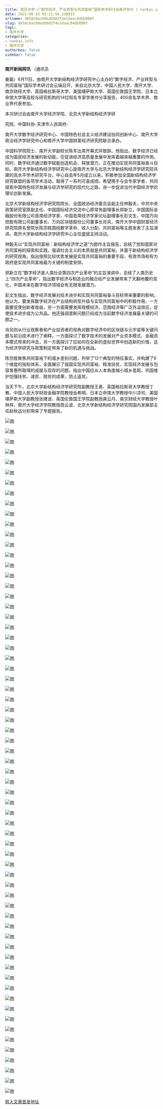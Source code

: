 ```yaml
---
title: 南开大学->“数字经济、产业转型与共同富裕”国际学术研讨会南开举办 | nankai.info
date: 2022-06-15 01:21:56.230923
urlname: d658c8ac09edb883f4e1daac84db090f
slug: d658c8ac09edb883f4e1daac84db090f
tags: 
- 南开大学
categories:
- nankai.info
- 南开大学
authorbox: false
sidebar: false
---
```

**南开新闻网讯** （通讯员

姜磊）6月11日，由南开大学新结构经济学研究中心主办的“数字经济、产业转型与共同富裕”国际学术研讨会云端召开，来自北京大学、中国人民大学、南开大学、南京财经大学、英国格拉斯哥大学、美国堪萨斯大学、英国伦敦国王学院、日本立命馆大学等高校与研究机构的14位知名专家学者作分享报告，400余名学术界、商业界代表参加。

本次研讨会由南开大学经济学院、北京大学新结构经济学研
<!--more-->
究院、中国科协-天津市人民政府-

南开大学数字经济研究中心、中国特色社会主义经济建设协同创新中心、南开大学政治经济学研究中心和南开大学中国财富经济研究院联合承办。

中国科学院院士、南开大学副校长陈军出席开幕式并致辞。他指出，数字经济已经成为国民经济发展的新动能，在促进经济高质量发展中发挥着越来越重要的作用。同时，数字经济通过数字赋能创造机会、释放潜力，正在推动实现共同富裕奋斗目标。南开大学新结构经济学研究中心是南开大学与北京大学新结构经济学研究院共建的高水平学术研究平台，中心自去年5月成立以来，积极参加全国新结构经济学研究联盟的各项学术活动，取得了一系列可喜成绩。希望携手与会专家学者，共同探索中国特色经济发展与经济学研究的现代化之路，进一步促进当代中国经济学的理论创新发展。

北京大学新结构经济学研究院院长、全国政协经济委员会副主任林毅夫，中共中央政策研究室原副主任、中国国际经济交流中心原常务副理事长郑新立，中国国际金融股份有限公司首席经济学家、中国首席经济学家论坛副理事长彭文生，中国万向控股有限公司副董事长、万向区块链股份公司董事长肖风，南开大学中国财富经济研究院原名誉院长陈宗胜围绕数字革命、收入分配、共同富裕等主题发表了主旨演讲。南开大学新结构经济学研究中心主任盛斌主持活动。

林毅夫以“实现共同富裕：新结构经济学之道”为题作主旨报告，总结了党和国家对共同富裕的探索和实践，强调社会主义的本质就是共同富裕，并基于新结构经济学的研究视角，指出按照比较优势发展是实现共同富裕的重要手段，有效市场和有为政府是实现共同富裕最为关键的制度安排。

郑新立在“数字经济是人类社会第四次产业革命”的主旨演讲中，总结了人类历史上“四次产业革命”，指出数字经济与制造业的融合给产业发展带来了天翻地覆的变化，中国未来在数字经济领域会有无限发展潜力。

彭文生指出，数字经济发展对技术进步和实现共同富裕奋斗目标带来重要的影响。他认为，要发挥数字经济在产业结构转型升级与实现共同富裕中的积极作用，一方面要促使创新者收益，另一方面需要发挥规模经济、范围经济等广泛外溢效应，促使技术进步成为公共品。他还强调垄断问题已经成为当前数字经济发展最关键的问题之一。

肖风则从行业观察者和产业投资者的视角对数字经济中的区块链与元宇宙等关键问题与前沿技术进行了阐释，一方面探讨了数字技术的发展对产业资本模式、金融资本模式带来的冲击，另一方面探讨了应如何在全新的虚拟世界中创造新的价值，这为经济学研究与政策制定带来了新的机遇与挑战。

陈宗胜聚焦共同富裕下的城乡差别问题，列举了12个典型的特征事实，并构建了6个维度的指标体系，全面展示了我国实现共同富裕、精准扶贫、实现经济发展与包容普惠所取得的成就与现存的问题，指出中国应从人本角度缩小城乡差距，巩固维护加强扶贫、减贫、脱贫的成果，防止返贫。

当天下午，北京大学新结构经济学研究院副教授王勇、英国格拉斯哥大学教授丁赛、中国人民大学财政金融学院教授岳希明、日本立命馆大学教授中川凉司、美国堪萨斯大学副教授张建波、英国伦敦国王学院副教授龚云丹、南京财经大学教授叶林祥、南开大学经济学院教授周云波、北京大学新结构经济学研究院国内发展部主任赵秋运分别带来了专题报告。

![图](http://news.nankai.edu.cn/ywsd/system/2022/06/12/g)

![图](http://news.nankai.edu.cn/ywsd/system/2022/06/12/n)

![图](http://news.nankai.edu.cn/ywsd/system/2022/06/12/p)

![图](http://news.nankai.edu.cn/ywsd/system/2022/06/12/)

![图](http://news.nankai.edu.cn/ywsd/system/2022/06/12/1)

![图](http://news.nankai.edu.cn/ywsd/system/2022/06/12/4)

![图](http://news.nankai.edu.cn/ywsd/system/2022/06/12/2)

![图](http://news.nankai.edu.cn/ywsd/system/2022/06/12/1)

![图](http://news.nankai.edu.cn/ywsd/system/2022/06/12/8)

![图](http://news.nankai.edu.cn/ywsd/system/2022/06/12/c)

![图](http://news.nankai.edu.cn/ywsd/system/2022/06/12/2)

![图](http://news.nankai.edu.cn/ywsd/system/2022/06/12/e)

![图](http://news.nankai.edu.cn/ywsd/system/2022/06/12/_)

![图](http://news.nankai.edu.cn/ywsd/system/2022/06/12/4)

![图](http://news.nankai.edu.cn/ywsd/system/2022/06/12/3)

![图](http://news.nankai.edu.cn/ywsd/system/2022/06/12/2)

![图](http://news.nankai.edu.cn/ywsd/system/2022/06/12/6)

![图](http://news.nankai.edu.cn/ywsd/system/2022/06/12/4)

![图](http://news.nankai.edu.cn/ywsd/system/2022/06/12/0)

![图](http://news.nankai.edu.cn/ywsd/system/2022/06/12/0)

![图](http://news.nankai.edu.cn/ywsd/system/2022/06/12/0)

![图](http://news.nankai.edu.cn/ywsd/system/2022/06/12/3)

![图](http://news.nankai.edu.cn/ywsd/system/2022/06/12/0)

![图](http://news.nankai.edu.cn/ywsd/system/2022/06/12/0)

![图](http://news.nankai.edu.cn/)

![图](http://news.nankai.edu.cn/ywsd/system/2022/06/12/2)

![图](http://news.nankai.edu.cn/ywsd/system/2022/06/12/6)

![图](http://news.nankai.edu.cn/ywsd/system/2022/06/12/4)

![图](http://news.nankai.edu.cn/)

![图](http://news.nankai.edu.cn/ywsd/system/2022/06/12/0)

![图](http://news.nankai.edu.cn/ywsd/system/2022/06/12/0)

![图](http://news.nankai.edu.cn/ywsd/system/2022/06/12/0)

![图](http://news.nankai.edu.cn/)

![图](http://news.nankai.edu.cn/ywsd/system/2022/06/12/3)

![图](http://news.nankai.edu.cn/ywsd/system/2022/06/12/0)

![图](http://news.nankai.edu.cn/ywsd/system/2022/06/12/0)

![图](http://news.nankai.edu.cn/)

![图](http://news.nankai.edu.cn/ywsd/system/2022/06/12/c)

![图](http://news.nankai.edu.cn/ywsd/system/2022/06/12/i)

![图](http://news.nankai.edu.cn/ywsd/system/2022/06/12/p)

![图](http://news.nankai.edu.cn/)

![图](http://news.nankai.edu.cn/ywsd/system/2022/06/12/n)

![图](http://news.nankai.edu.cn/ywsd/system/2022/06/12/c)

![图](http://news.nankai.edu.cn/ywsd/system/2022/06/12/)

![图](http://news.nankai.edu.cn/ywsd/system/2022/06/12/u)

![图](http://news.nankai.edu.cn/ywsd/system/2022/06/12/d)

![图](http://news.nankai.edu.cn/ywsd/system/2022/06/12/e)

![图](http://news.nankai.edu.cn/ywsd/system/2022/06/12/)

![图](http://news.nankai.edu.cn/ywsd/system/2022/06/12/i)

![图](http://news.nankai.edu.cn/ywsd/system/2022/06/12/a)

![图](http://news.nankai.edu.cn/ywsd/system/2022/06/12/k)

![图](http://news.nankai.edu.cn/ywsd/system/2022/06/12/n)

![图](http://news.nankai.edu.cn/ywsd/system/2022/06/12/a)

![图](http://news.nankai.edu.cn/ywsd/system/2022/06/12/n)

![图](http://news.nankai.edu.cn/ywsd/system/2022/06/12/)

![图](http://news.nankai.edu.cn/ywsd/system/2022/06/12/s)

![图](http://news.nankai.edu.cn/ywsd/system/2022/06/12/w)

![图](http://news.nankai.edu.cn/ywsd/system/2022/06/12/e)

![图](http://news.nankai.edu.cn/ywsd/system/2022/06/12/n)

![图](http://news.nankai.edu.cn/)

![图](http://news.nankai.edu.cn/)

![图](http://news.nankai.edu.cn/ywsd/system/2022/06/12/:)

![图](http://news.nankai.edu.cn/ywsd/system/2022/06/12/p)

![图](http://news.nankai.edu.cn/ywsd/system/2022/06/12/t)

![图](http://news.nankai.edu.cn/ywsd/system/2022/06/12/t)

![图](http://news.nankai.edu.cn/ywsd/system/2022/06/12/h)

[转入文章首发地址](http://news.nankai.edu.cn/ywsd/system/2022/06/12/030051690.shtml)